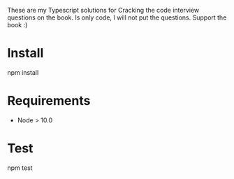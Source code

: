 These are my Typescript solutions for Cracking the code interview questions on the book. Is only code, I will not put the questions. Support the book :)

# Install

npm install

# Requirements

* Node > 10.0

# Test

npm test 